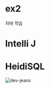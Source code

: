 # ex2
자바 학습

# Intelli J 

# HeidiSQL
![dev-jeans](https://user-images.githubusercontent.com/101503824/228163135-4e3b9887-a2a0-4a2b-8b0c-d430a5c1d409.png)

